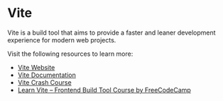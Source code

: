 # Vite

Vite is a build tool that aims to provide a faster and leaner development experience for modern web projects.

Visit the following resources to learn more:

- [Vite Website](https://vitejs.dev)
- [Vite Documentation](https://vitejs.dev/guide)
- [Vite Crash Course](https://youtu.be/LQQ3CR2JTX8)
- [Learn Vite – Frontend Build Tool Course by FreeCodeCamp](https://youtu.be/VAeRhmpcWEQ)
